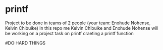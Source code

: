 # printf
Project to be done in teams of 2 people (your team: Enohude Nohense, Kelvin Chibuike)
In this repo me Kelvin Chibuike and Enohude Nohense will be working on a project task on printf craeting a printf function

#DO HARD THINGS
